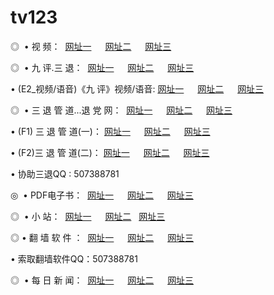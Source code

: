 # tv123
<p>◎   • 视 频： 
<a href="http://to.hacked.jp/tv/" target="_blank">网址一</a> 　 
<a href="http://dvd.tv23.dns04.com/tv/" target="_blank">网址二</a> 　 
<a href="http://w3.3d-game.com/" target="_blank">网址三</a></p>
<p>◎   • 九 评.三 退：  
<a href="http://to.hacked.jp/t/" target="_blank">网址一</a> 　 
<a href="http://dvd.tv23.dns04.com/v/" target="_blank">网址二</a> 　 
<a href="http://w3.3d-game.com/tt/" target="_blank">网址三</a> 　</p>
<p>  • (E2_视频/语音)《九 评》视频/语音: 
<a href="http://to.hacked.jp/v/" target="_blank">网址一</a> 　 
<a href="http://dvd.tv23.dns04.com/v/" target="_blank">网址二</a> 　 
<a href="http://w3.3d-game.com/v/" target="_blank">网址三</a></p>
<p>◎   • 三 退 管 道...退 党 网：  
<a href="http://to.hacked.jp/go/8/" target="_blank">网址一</a> 　 
<a href="http://dvd.tv23.dns04.com/go/8/" target="_blank">网址二</a> 　 
<a href="http://w3.3d-game.com/go/8/" target="_blank">网址三</a></p>
<p>  • (F1) 三 退 管 道(一)： 
<a href="http://to.hacked.jp/d/" target="_blank">网址一</a> 　 
<a href="http://dvd.tv23.dns04.com/d/" target="_blank">网址二</a> 　 
<a href="http://w3.3d-game.com/d/" target="_blank">网址三</a></p>
<p>  • (F2)三 退 管 道(二)： 
<a href="http://to.hacked.jp/dd/" target="_blank">网址一</a> 　 
<a href="http://dvd.tv23.dns04.com/dd/" target="_blank">网址二</a> 　 
<a href="http://w3.3d-game.com/dd/" target="_blank">网址三</a></p>
<p>  • 协助三退QQ : 507388781</p>
<p>◎   • PDF电子书：  
<a href="http://to.hacked.jp/p/" target="_blank">网址一</a> 　 
<a href="http://dvd.tv23.dns04.com/p/" target="_blank">网址二</a> 　 
<a href="http://w3.3d-game.com/p/" target="_blank">网址三</a></p>
<p>◎ </span>  •  小 站：  
<a href="http://to.hacked.jp/" target="_blank">网址一</a> 　 
<a href="http://dvd.tv23.dns04.com/" target="_blank">网址二</a>   
<a href="http://w3.3d-game.com/" target="_blank">网址三</a></p>
<p>◎  • 翻 墙 软 件 ：  
<a href="http://to.hacked.jp/f/" target="_blank">网址一</a> 　 
<a href="http://dvd.tv23.dns04.com/ff/" target="_blank">网址二</a> 　 
<a href="http://w3.3d-game.com/f/" target="_blank">网址三</a></p>
<p>  • 索取翻墙软件QQ：507388781</p>
<p>◎ </span>  • 每 日 新 闻：  
<a href="http://to.hacked.jp/day/" target="_blank">网址一</a> 　 
<a href="http://dvd.tv23.dns04.com/day/" target="_blank">网址二</a> 　 
<a href="http://w3.3d-game.com/day/" target="_blank">网址三</a></p>
